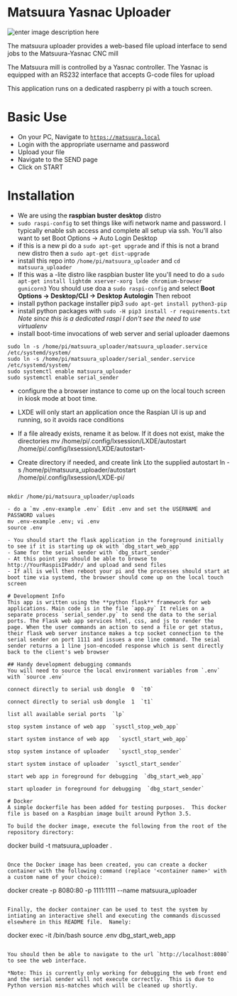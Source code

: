 # Matsuura Yasnac Uploader
![enter image description here](https://raw.githubusercontent.com/sudobob/matsuura_uploader/master/static/matsuura_clipped_128w.png)

The matsuura uploader provides a web-based file upload interface to send jobs to the Matsuura-Yasnac CNC mill

The Matsuura mill is controlled by a Yasnac controller. The Yasnac is equipped with an RS232 interface that accepts G-code files for upload

This application runs on a dedicated raspberry pi with a touch screen.
# Basic Use

 - On your PC, Navigate to [`https://matsuura.local`](http://matsuura.local/)
 - Login with the appropriate username and password
 - Upload your file
 - Navigate to the SEND page
 - Click on START
 
 # Installation
 
- We are using the __raspbian buster desktop__ distro
- `sudo raspi-config` to set things like wifi network name and password. I typically enable ssh access and complete all setup via ssh. You'll also want to set Boot Options -> Auto Login Desktop
- if this is a new pi do a `sudo apt-get upgrade`  and if this is not a brand new distro then  a `sudo apt-get dist-upgrade`
-  install this repo into `/home/pi/matsuura_uploader` and `cd matsuura_uploader`
- If this was a -lite distro like raspbian buster lite  you'll need to do a 
`sudo apt-get install lightdm xserver-xorg lxde chromium-browser gunicorn3`
You should use doa a `sudo raspi-config` and select __Boot Options -> Desktop/CLI -> Desktop Autologin__ Then reboot
- install python package installer pip3
 `sudo apt-get install python3-pip`
- install python packages with 
`sudo -H pip3 install -r requirements.txt`
 *Note since this is a dedicated raspi I don't see the need to use virtualenv*
- install boot-time invocations of web server and serial uploader daemons 


```
sudo ln -s /home/pi/matsuura_uploader/matsuura_uploader.service /etc/systemd/system/
sudo ln -s /home/pi/matsuura_uploader/serial_sender.service /etc/systemd/system/
sudo systemctl enable matsuura_uploader
sudo systemctl enable serial_sender
```
     
- configure the a browser instance to come up on the local touch screen in kiosk mode at boot time. 
- LXDE will only start an application once the Raspian UI is up and running, so it avoids race conditions
- If a file already exists, rename it as below. If it does not exist, make the directories
mv /home/pi/.config/lxsession/LXDE/autostart /home/pi/.config/lxsession/LXDE/autostart-

- Create directory if needed, and create link Lto the supplied autostart
ln -s /home/pi/matsuura_uploader/autostart /home/pi/.config/lxsession/LXDE-pi/
```

mkdir /home/pi/matsuura_uploader/uploads

- do a `mv .env-example .env` Edit .env and set the USERNAME and PASSWORD values
mv .env-example .env; vi .env
source .env

- You should start the flask application in the foreground initially to see if it is starting up ok with `dbg_start_web_app`
- Same for the serial sender with `dbg_start_sender`
- At this point you should be able to browse to http://YourRaspisIPaddr/ and upload and send files
- If all is well then reboot your pi and the processes should start at boot time via systemd, the browser should come up on the local touch screen

# Development Info
This app is written using the **python flask** framework for web applications. Main code is in the file `app.py` It relies on a separate process `serial_sender.py` to send the data to the serial ports. The Flask web app services html, css, and js to render the page. When the user commands an action to send a file or get status, their flask web server instance makes a tcp socket connection to the serial sender on port 1111 and issues a one line command. The seial sender returns a 1 line json-encoded response which is sent directly back to the client's web browser

## Handy development debugging commands
You will need to source the local environment variables from `.env`  with `source .env`

connect directly to serial usb dongle  0  `t0`

connect directly to serial usb dongle  1  `t1`

list all available serial ports  `lp`

stop system instance of web app  `sysctl_stop_web_app`

start system instance of web app   `sysctl_start_web_app`

stop system instance of uploader   `sysctl_stop_sender`

start system instace of uploader  `sysctl_start_sender`

start web app in foreground for debugging  `dbg_start_web_app`

start uploader in foreground for debugging  `dbg_start_sender`

# Docker
A simple dockerfile has been added for testing purposes.  This docker file is based on a Raspbian image built around Python 3.5.

To build the docker image, execute the following from the root of the repository directory:

```
docker build -t matsuura_uploader .
```

Once the Docker image has been created, you can create a docker container with the following command (replace '<container name>' with a custom name of your choice):

```
docker create -p 8080:80 -p 1111:1111 --name <container name> matsuura_uploader 
```

Finally, the docker container can be used to test the system by intiating an interactive shell and executing the commands discussed elsewhere in this README file.  Namely:

```
docker exec -it <container name> /bin/bash
source .env
dbg_start_web_app
```

You should then be able to navigate to the url `http://localhost:8080` to see the web interface.

*Note: This is currently only working for debugging the web front end and the serial sender will not execute correctly.  This is due to Python version mis-matches which will be cleaned up shortly.



